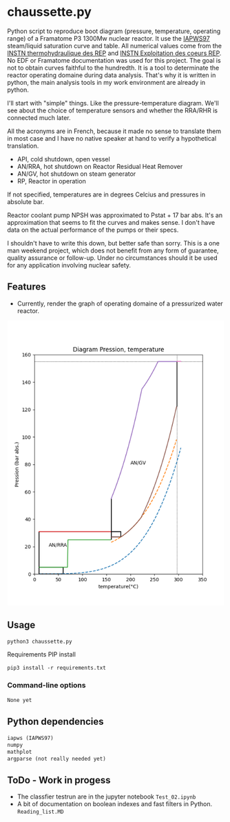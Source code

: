 # chaussette.py

Python script to reproduce boot diagram (pressure, temperature, operating range) of a Framatome P3 1300Mw nuclear reactor.
It use the [IAPWS97](http://www.iapws.org/) steam/liquid saturation curve and table. All numerical values come from the 
[INSTN thermohydraulique des REP](http://www-instn.cea.fr/base-d-ouvrage/Ouvrage/thermohydraulique-des-reacteurs.html) and
[INSTN Exploitation des coeurs REP](http://www-instn.cea.fr/base-d-ouvrage/Ouvrage/exploitation-des-coeurs-rep.html). 
No EDF or Framatome documentation was used for this project. The goal is not to obtain curves faithful to the hundredth. 
It is a tool to determinate the reactor operating domaine during data analysis. That's why it is written in python, the main analysis 
tools in my work environment are already in python.

I'll start with "simple" things. Like the pressure-temperature diagram. We'll see about the choice of temperature sensors and 
whether the RRA/RHR is connected much later.

All the acronyms are in French, because it made no sense to translate them in most case and I have no native speaker at hand to verify a 
hypothetical translation. 

- API, cold shutdown, open vessel 
- AN/RRA, hot shutdown on Reactor Residual Heat Remover
- AN/GV, hot shutdown on steam generator
- RP, Reactor in operation 

If not specified, temperatures are in degrees Celcius and pressures in absolute bar.

Reactor coolant pump NPSH was approximated to Pstat + 17 bar abs. It's an approximation that seems to fit the curves and makes sense. 
I don't have data on the actual performance of the pumps or their specs. 

I shouldn't have to write this down, but better safe than sorry.
This is a one man weekend project, which does not benefit from any form of guarantee, quality assurance or follow-up. 
Under no circumstances should it be used for any application involving nuclear safety.  

## Features

* Currently, render the graph of operating domaine of a pressurized water reactor.

![Figure_1.png](Figure_1.png)

## Usage
```
python3 chaussette.py
```

Requirements PIP install 

```
pip3 install -r requirements.txt
```

### Command-line options

```
None yet
```

## Python dependencies

```
iapws (IAPWS97)
numpy
mathplot
argparse (not really needed yet)
```

## ToDo - Work in progess

* The classfier testrun are in the jupyter notebook `Test_02.ipynb`
* A bit of documentation on boolean indexes and fast filters in Python. `Reading_list.MD`
 
